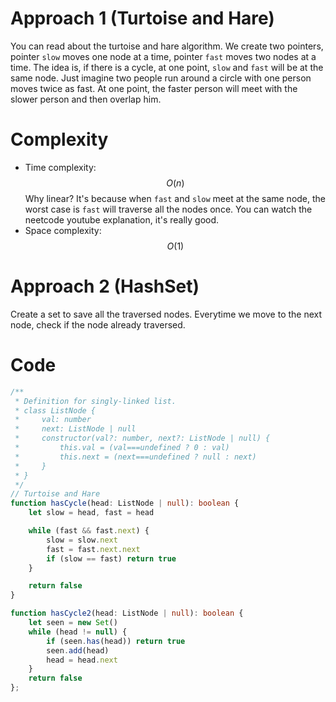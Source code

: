 # Approach 1 (Turtoise and Hare)
You can read about the turtoise and hare algorithm. We create two pointers, pointer `slow` moves one node at a time, pointer `fast` moves two nodes at a time. The idea is, if there is a cycle, at one point, `slow` and `fast` will be at the same node. Just imagine two people run around a circle with one person moves twice as fast. At one point, the faster person will meet with the slower person and then overlap him.

# Complexity
- Time complexity: $$O(n)$$
Why linear? It's because when `fast` and `slow` meet at the same node, the worst case is `fast` will traverse all the nodes once. You can watch the neetcode youtube explanation, it's really good.
- Space complexity: $$O(1)$$

# Approach 2 (HashSet)
Create a set to save all the traversed nodes. Everytime we move to the next node, check if the node already traversed.

# Code
```ts
/**
 * Definition for singly-linked list.
 * class ListNode {
 *     val: number
 *     next: ListNode | null
 *     constructor(val?: number, next?: ListNode | null) {
 *         this.val = (val===undefined ? 0 : val)
 *         this.next = (next===undefined ? null : next)
 *     }
 * }
 */
// Turtoise and Hare
function hasCycle(head: ListNode | null): boolean {
    let slow = head, fast = head

    while (fast && fast.next) {
        slow = slow.next
        fast = fast.next.next
        if (slow == fast) return true
    }

    return false
}

function hasCycle2(head: ListNode | null): boolean {
    let seen = new Set()
    while (head != null) {
        if (seen.has(head)) return true
        seen.add(head)
        head = head.next
    }
    return false
};
```